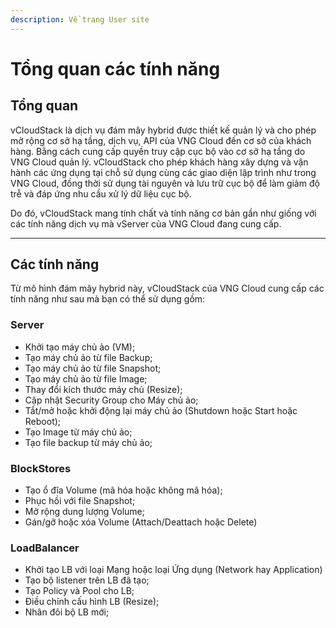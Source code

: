 ```yaml
---
description: Về trang User site
---
```


# Tổng quan các tính năng

## Tổng quan 

vCloudStack là dịch vụ đám mây hybrid được thiết kế quản lý và cho phép mở rộng cơ sở hạ tầng, dịch vụ, API của VNG Cloud đến cơ sở của khách hàng. Bằng cách cung cấp quyền truy cập cục bộ vào cơ sở hạ tầng do VNG Cloud quản lý. vCloudStack cho phép khách hàng xây dựng và vận hành các ứng dụng tại chỗ sử dụng cùng các giao diện lập trình như trong VNG Cloud, đồng thời sử dụng tài nguyên và lưu trữ cục bộ để làm giảm độ trễ và đáp ứng nhu cầu xử lý dữ liệu cục bộ.

Do đó, vCloudStack mang tính chất và tính năng cơ bản gần như giống với các tính năng dịch vụ mà vServer của VNG Cloud đang cung cấp.

***

## Các tính năng 

Từ mô hình đám mây hybrid này, vCloudStack của VNG Cloud cung cấp các tính năng như sau mà bạn có thể sử dụng gồm:

### Server 

* Khởi tạo máy chủ ảo (VM);
* Tạo máy chủ ảo từ file Backup;
* Tạo máy chủ ảo từ file Snapshot;
* Tạo máy chủ ảo từ file Image;
* Thay đổi kích thước máy chủ (Resize);
* Cập nhật Security Group cho Máy chủ ảo;
* Tắt/mở hoặc khởi động lại máy chủ ảo (Shutdown hoặc Start hoặc Reboot);
* Tạo Image từ máy chủ ảo;
* Tạo file backup từ máy chủ ảo;

### BlockStores 

* Tạo ổ đĩa Volume (mã hóa hoặc không mã hóa);
* Phục hồi với file Snapshot;
* Mở rộng dung lượng Volume;
* Gán/gỡ hoặc xóa Volume (Attach/Deattach hoặc Delete)

### LoadBalancer 

* Khởi tạo LB với loại Mạng hoặc loại Ứng dụng (Network hay Application)
* Tạo bộ listener trên LB đã tạo;
* Tạo Policy và Pool cho LB;
* Điều chỉnh cấu hình LB (Resize);
* Nhân đôi bộ LB mới;

